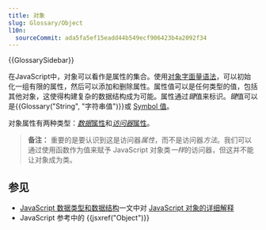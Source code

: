 ```yaml
---
title: 对象
slug: Glossary/Object
l10n:
  sourceCommit: ada5fa5ef15eadd44b549ecf906423b4a2092f34
---
```


{{GlossarySidebar}}

在JavaScript中，对象可以看作是属性的集合。使用[对象字面量语法](/en-US/docs/Web/JavaScript/Guide/Grammar_and_types#object_literals)，可以初始化一组有限的属性，然后可以添加和删除属性。属性值可以是任何类型的值，包括其他对象，这使得构建复杂的数据结构成为可能。属性通过*键*值来标识。*键*值可以是{{Glossary("String", "字符串值")}}或 [Symbol 值](/en-US/docs/Web/JavaScript/Reference/Global_Objects/Symbol)。

对象属性有两种类型：[*数据*属性](/en-US/docs/Web/JavaScript/Data_structures#data_property)和[*访问器*属性](/en-US/docs/Web/JavaScript/Data_structures#accessor_property)。

> **备注：** 重要的是要认识到这是访问器*属性*，而不是访问器*方法*。我们可以通过使用函数作为值来赋予 JavaScript 对象类*一样*的访问器，但这并不能让对象成为类。

## 参见

- [JavaScript 数据类型和数据结构](/en-US/docs/Web/JavaScript/Data_structures)一文中对 [JavaScript 对象的详细解释](/en-US/docs/Web/JavaScript/Data_structures#objects)
- JavaScript 参考中的 {{jsxref("Object")}}
